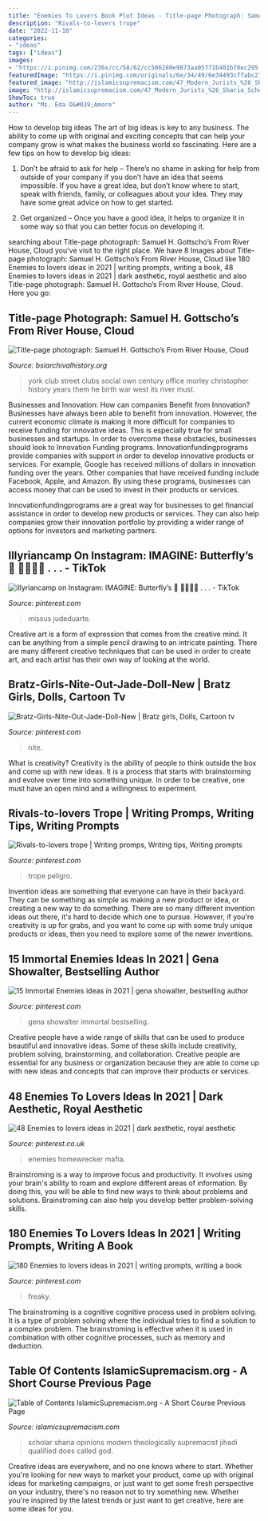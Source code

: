 ```yaml
---
title: "Enemies To Lovers Book Plot Ideas - Title-page Photograph: Samuel H. Gottscho’s From River House, Cloud"
description: "Rivals-to-lovers trope"
date: "2022-11-10"
categories:
- "ideas"
tags: ["ideas"]
images:
- "https://i.pinimg.com/236x/cc/58/62/cc586280e9873aa05771b401b78ec295.jpg"
featuredImage: "https://i.pinimg.com/originals/6e/34/49/6e34493cffabc21a3629657f6d6232ee.jpg"
featured_image: "http://islamicsupremacism.com/47_Modern_Jurists_%26_Sharia_Scholars_Opinions_on_IS%26J_files/OmarSanta2.jpg"
image: "http://islamicsupremacism.com/47_Modern_Jurists_%26_Sharia_Scholars_Opinions_on_IS%26J_files/OmarSanta2.jpg"
ShowToc: true
author: "Ms. Eda D&#039;Amore"
---
```



How to develop big ideas
The art of big ideas is key to any business. The ability to come up with original and exciting concepts that can help your company grow is what makes the business world so fascinating. Here are a few tips on how to develop big ideas:
1. Don’t be afraid to ask for help – There’s no shame in asking for help from outside of your company if you don’t have an idea that seems impossible. If you have a great idea, but don’t know where to start, speak with friends, family, or colleagues about your idea. They may have some great advice on how to get started.

2. Get organized – Once you have a good idea, it helps to organize it in some way so that you can better focus on developing it.

	

		
searching about Title-page photograph: Samuel H. Gottscho’s From River House, Cloud you've visit to the right place. We have 8 Images about Title-page photograph: Samuel H. Gottscho’s From River House, Cloud like 180 Enemies to lovers ideas in 2021 | writing prompts, writing a book, 48 Enemies to lovers ideas in 2021 | dark aesthetic, royal aesthetic and also Title-page photograph: Samuel H. Gottscho’s From River House, Cloud. Here you go:
		
    
## Title-page Photograph: Samuel H. Gottscho’s From River House, Cloud

<img loading=lazy src="http://www.bsiarchivalhistory.org/BSI_Archival_History/Woodys_World_files/droppedImage_18.jpg" onerror="this.onerror=null;this.src='https://tse2.mm.bing.net/th?id=OIP.hIqfYt-gpPJU4IvTveJw9QAAAA&amp;pid=15.1';" alt="Title-page photograph: Samuel H. Gottscho’s From River House, Cloud">

_Source: bsiarchivalhistory.org_

>york club street clubs social own century office morley christopher history years them he birth war west its river must. 

	

Businesses and Innovation: How can companies Benefit from Innovation?
Businesses have always been able to benefit from innovation. However, the current economic climate is making it more difficult for companies to receive funding for innovative ideas. This is especially true for small businesses and startups. In order to overcome these obstacles, businesses should look to Innovation Funding programs.
Innovationfundingprograms provide companies with support in order to develop innovative products or services. For example, Google has received millions of dollars in innovation funding over the years. Other companies that have received funding include Facebook, Apple, and Amazon. By using these programs, businesses can access money that can be used to invest in their products or services.

Innovationfundingprograms are a great way for businesses to get financial assistance in order to develop new products or services. They can also help companies grow their innovation portfolio by providing a wider range of options for investors and marketing partners.

    
## Illyriancamp On Instagram: IMAGINE: Butterfly’s 🦋 🦋🦋🦋🦋 . . . - TikTok

<img loading=lazy src="https://i.pinimg.com/originals/97/96/86/9796866a4770385d8783875f9f57743e.jpg" onerror="this.onerror=null;this.src='https://tse1.mm.bing.net/th?id=OIP.HXjQgCzWhvfKDklnnjFJsgHaNK&amp;pid=15.1';" alt="illyriancamp on Instagram: IMAGINE: Butterfly’s 🦋 🦋🦋🦋🦋 . . . - TikTok">

_Source: pinterest.com_

>missus judeduarte. 

	

Creative art is a form of expression that comes from the creative mind. It can be anything from a simple pencil drawing to an intricate painting. There are many different creative techniques that can be used in order to create art, and each artist has their own way of looking at the world.

    
## Bratz-Girls-Nite-Out-Jade-Doll-New | Bratz Girls, Dolls, Cartoon Tv

<img loading=lazy src="https://i.pinimg.com/736x/bc/c8/cb/bcc8cbb9aa983fc412e8bd681553ef6b.jpg" onerror="this.onerror=null;this.src='https://tse3.mm.bing.net/th?id=OIP.yAeHxcgd-E_vAsGwpwc4fAAAAA&amp;pid=15.1';" alt="Bratz-Girls-Nite-Out-Jade-Doll-New | Bratz girls, Dolls, Cartoon tv">

_Source: pinterest.com_

>nite. 

	

What is creativity?
Creativity is the ability of people to think outside the box and come up with new ideas. It is a process that starts with brainstorming and evolve over time into something unique. In order to be creative, one must have an open mind and a willingness to experiment.

    
## Rivals-to-lovers Trope | Writing Promps, Writing Tips, Writing Prompts

<img loading=lazy src="https://i.pinimg.com/originals/6e/34/49/6e34493cffabc21a3629657f6d6232ee.jpg" onerror="this.onerror=null;this.src='https://tse3.mm.bing.net/th?id=OIP.gYLXefm5bKpmlxAelgaNWwHaFz&amp;pid=15.1';" alt="Rivals-to-lovers trope | Writing promps, Writing tips, Writing prompts">

_Source: pinterest.com_

>trope peligro. 

	

Invention ideas are something that everyone can have in their backyard. They can be something as simple as making a new product or idea, or creating a new way to do something. There are so many different invention ideas out there, it's hard to decide which one to pursue. However, if you're creativity is up for grabs, and you want to come up with some truly unique products or ideas, then you need to explore some of the newer inventions.

    
## 15 Immortal Enemies Ideas In 2021 | Gena Showalter, Bestselling Author

<img loading=lazy src="https://i.pinimg.com/236x/cc/58/62/cc586280e9873aa05771b401b78ec295.jpg" onerror="this.onerror=null;this.src='https://tse4.mm.bing.net/th?id=OIP.dq3D_YrNPcoz3kyJ3r3-xQAAAA&amp;pid=15.1';" alt="15 Immortal Enemies ideas in 2021 | gena showalter, bestselling author">

_Source: pinterest.com_

>gena showalter immortal bestselling. 

	

Creative people have a wide range of skills that can be used to produce beautiful and innovative ideas. Some of these skills include creativity, problem solving, brainstorming, and collaboration. Creative people are essential for any business or organization because they are able to come up with new ideas and concepts that can improve their products or services.

    
## 48 Enemies To Lovers Ideas In 2021 | Dark Aesthetic, Royal Aesthetic

<img loading=lazy src="https://i.pinimg.com/474x/e0/3f/ef/e03fefd0462deac629d5432744acd28d.jpg" onerror="this.onerror=null;this.src='https://tse1.mm.bing.net/th?id=OIP.QZPjOP5WHOE3A7pUZbMMTQAAAA&amp;pid=15.1';" alt="48 Enemies to lovers ideas in 2021 | dark aesthetic, royal aesthetic">

_Source: pinterest.co.uk_

>enemies homewrecker mafia. 

	

Brainstroming is a way to improve focus and productivity. It involves using your brain's ability to roam and explore different areas of information. By doing this, you will be able to find new ways to think about problems and solutions. Brainstroming can also help you develop better problem-solving skills.

    
## 180 Enemies To Lovers Ideas In 2021 | Writing Prompts, Writing A Book

<img loading=lazy src="https://i.pinimg.com/236x/b6/0e/23/b60e23091e58728e16bf1271bf10b8db.jpg" onerror="this.onerror=null;this.src='https://tse3.mm.bing.net/th?id=OIP.zLV78l5wzSlZ-eKWksPB1QAAAA&amp;pid=15.1';" alt="180 Enemies to lovers ideas in 2021 | writing prompts, writing a book">

_Source: pinterest.com_

>freaky. 

	

The brainstroming is a cognitive cognitive process used in problem solving. It is a type of problem solving where the individual tries to find a solution to a complex problem. The brainstroming is effective when it is used in combination with other cognitive processes, such as memory and deduction.

    
## Table Of Contents IslamicSupremacism.org - A Short Course Previous Page

<img loading=lazy src="http://islamicsupremacism.com/47_Modern_Jurists_%26_Sharia_Scholars_Opinions_on_IS%26J_files/OmarSanta2.jpg" onerror="this.onerror=null;this.src='https://tse2.mm.bing.net/th?id=OIP.Uk-w2_94dOcTRwS4Zm2tVgAAAA&amp;pid=15.1';" alt="Table of Contents IslamicSupremacism.org - A Short Course Previous Page">

_Source: islamicsupremacism.com_

>scholar sharia opinions modern theologically supremacist jihadi qualified does called god. 

	

Creative ideas are everywhere, and no one knows where to start. Whether you're looking for new ways to market your product, come up with original ideas for marketing campaigns, or just want to get some fresh perspective on your industry, there's no reason not to try something new. Whether you're inspired by the latest trends or just want to get creative, here are some ideas for you.

